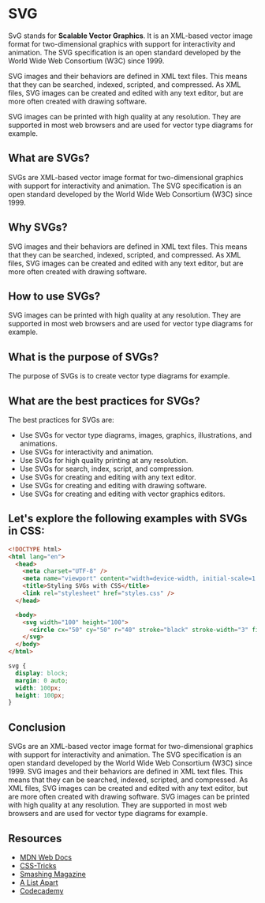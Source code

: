 # SVG 

SvG stands for **Scalable Vector Graphics**. It is an XML-based vector image format for two-dimensional graphics with support for interactivity and animation. The SVG specification is an open standard developed by the World Wide Web Consortium (W3C) since 1999.

SVG images and their behaviors are defined in XML text files. This means that they can be searched, indexed, scripted, and compressed. As XML files, SVG images can be created and edited with any text editor, but are more often created with drawing software.

SVG images can be printed with high quality at any resolution. They are supported in most web browsers and are used for vector type diagrams for example.

## What are SVGs?

SVGs are XML-based vector image format for two-dimensional graphics with support for interactivity and animation. The SVG specification is an open standard developed by the World Wide Web Consortium (W3C) since 1999.

## Why SVGs?

SVG images and their behaviors are defined in XML text files. This means that they can be searched, indexed, scripted, and compressed. As XML files, SVG images can be created and edited with any text editor, but are more often created with drawing software.

## How to use SVGs?

SVG images can be printed with high quality at any resolution. They are supported in most web browsers and are used for vector type diagrams for example.

## What is the purpose of SVGs?

The purpose of SVGs is to create vector type diagrams for example.

## What are the best practices for SVGs?

The best practices for SVGs are:

- Use SVGs for vector type diagrams, images, graphics, illustrations, and animations.
- Use SVGs for interactivity and animation.
- Use SVGs for high quality printing at any resolution.
- Use SVGs for search, index, script, and compression.
- Use SVGs for creating and editing with any text editor.
- Use SVGs for creating and editing with drawing software.
- Use SVGs for creating and editing with vector graphics editors.

## Let's explore the following examples with SVGs in CSS:

```html
<!DOCTYPE html>
<html lang="en">
  <head>
    <meta charset="UTF-8" />
    <meta name="viewport" content="width=device-width, initial-scale=1.0" />
    <title>Styling SVGs with CSS</title>
    <link rel="stylesheet" href="styles.css" />
  </head>

  <body>
    <svg width="100" height="100">
      <circle cx="50" cy="50" r="40" stroke="black" stroke-width="3" fill="red" />
    </svg>
  </body>
</html>
```

```css
svg {
  display: block;
  margin: 0 auto;
  width: 100px;
  height: 100px;
}
```

## Conclusion

SVGs are an XML-based vector image format for two-dimensional graphics with support for interactivity and animation. The SVG specification is an open standard developed by the World Wide Web Consortium (W3C) since 1999. SVG images and their behaviors are defined in XML text files. This means that they can be searched, indexed, scripted, and compressed. As XML files, SVG images can be created and edited with any text editor, but are more often created with drawing software. SVG images can be printed with high quality at any resolution. They are supported in most web browsers and are used for vector type diagrams for example.

## Resources

- [MDN Web Docs](https://developer.mozilla.org/en-US/docs/Web/SVG)
- [CSS-Tricks](https://css-tricks.com/)
- [Smashing Magazine](https://www.smashingmagazine.com/)
- [A List Apart](https://alistapart.com/)
- [Codecademy](https://www.codecademy.com/learn/learn-css)

